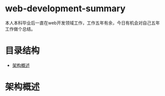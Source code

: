 # web-development-summary
本人本科毕业后一直在web开发领域工作，工作五年有余，今日有机会对自己五年工作做个总结。
# 目录结构
* <a href="README.md#架构概述">架构概述</a>



# <a name="架构概述">架构概述</a>

